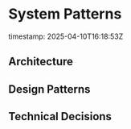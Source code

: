# System Patterns
timestamp: 2025-04-10T16:18:53Z

## Architecture
<!-- Describe system architecture here -->

## Design Patterns
<!-- List design patterns here -->

## Technical Decisions
<!-- List technical decisions here -->
